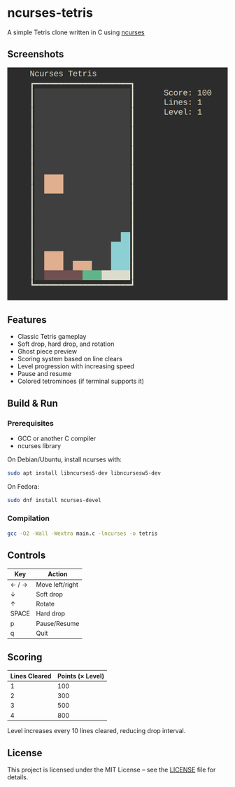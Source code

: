 # ncurses-tetris
A simple Tetris clone written in C using [ncurses](https://invisible-island.net/ncurses/)

## Screenshots
![Screenshot](screenshot.png)

## Features
- Classic Tetris gameplay
- Soft drop, hard drop, and rotation
- Ghost piece preview
- Scoring system based on line clears
- Level progression with increasing speed
- Pause and resume
- Colored tetrominoes (if terminal supports it)

## Build & Run
### Prerequisites
- GCC or another C compiler
- ncurses library

On Debian/Ubuntu, install ncurses with:
```bash
sudo apt install libncurses5-dev libncursesw5-dev
```

On Fedora:
```bash
sudo dnf install ncurses-devel
```

### Compilation
```bash
gcc -O2 -Wall -Wextra main.c -lncurses -o tetris
```

## Controls
| Key       | Action         |
|-----------|----------------|
| ← / →     | Move left/right|
| ↓         | Soft drop      |
| ↑         | Rotate         |
| SPACE     | Hard drop      |
| p         | Pause/Resume   |
| q         | Quit           |

## Scoring
| Lines Cleared | Points (× Level) |
|---------------|------------------|
| 1             | 100              |
| 2             | 300              |
| 3             | 500              |
| 4             | 800              |

Level increases every 10 lines cleared, reducing drop interval.

## License
This project is licensed under the MIT License – see the [LICENSE](LICENSE) file for details.

